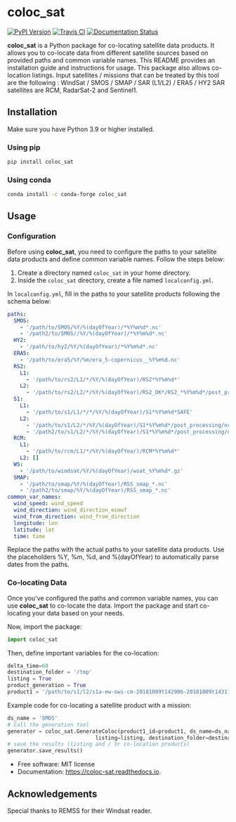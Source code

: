 
# coloc_sat



[![PyPI Version](https://img.shields.io/pypi/v/sar_coloc.svg)](https://pypi.python.org/pypi/coloc_sat)
[![Travis CI](https://img.shields.io/travis/umr-lops/coloc_sat.svg)](https://travis-ci.com/umr-lops/coloc_sat)
[![Documentation Status](https://readthedocs.org/projects/coloc-sat/badge/?version=latest)](https://coloc-sat.readthedocs.io/en/latest/?version=latest)




**coloc_sat** is a Python package for co-locating satellite data products. It allows you to co-locate data from different satellite sources based on provided paths and common variable names. This README provides an installation guide and instructions for usage.
This package also allows co-location listings.
Input satellites / missions that can be treated by this tool are the following : WindSat / SMOS / SMAP / SAR (L1/L2) / ERA5 / HY2
SAR satellites are RCM, RadarSat-2 and Sentinel1.

## Installation

Make sure you have Python 3.9 or higher installed.

### Using pip

```bash
pip install coloc_sat
```

### Using conda

```bash
conda install -c conda-forge coloc_sat
```

## Usage

### Configuration

Before using **coloc_sat**, you need to configure the paths to your satellite data products and define common variable names. Follow the steps below:

1. Create a directory named `coloc_sat` in your home directory.
2. Inside the `coloc_sat` directory, create a file named `localconfig.yml`.

In `localconfig.yml`, fill in the paths to your satellite products following the schema below:

```yaml
paths:
  SMOS:
    - '/path/to/SMOS/%Y/%(dayOfYear)/*%Y%m%d*.nc'
    - '/path2/to/SMOS//%Y/%(dayOfYear)/*%Y%m%d*.nc'
  HY2:
    - '/path/to/hy2/%Y/%(dayOfYear)/*%Y%m%d*.nc'
  ERA5:
    - '/path/to/era5/%Y/%m/era_5-copernicus__%Y%m%d.nc'
  RS2:
    L1:
      - '/path/to/rs2/L1/*/%Y/%(dayOfYear)/RS2*%Y%m%d*'
    L2:
      - '/path/to/rs2/L2/*/%Y/%(dayOfYear)/RS2_OK*/RS2_*%Y%m%d*/post_processing/nclight_L2M/rs2*owi*%Y%m%d*0003*_ll_gd.nc'
  S1:
    L1:
      - '/path/to/s1/L1/*/*/%Y/%(dayOfYear)/S1*%Y%m%d*SAFE'
    L2:
      - '/path/to/s1/L2/*/%Y/%(dayOfYear)/S1*%Y%m%d*/post_processing/nclight_L2M/s1*owi*%Y%m%d*000003*_ll_gd.nc'
      - '/path2/to/s1/L2/*/%Y/%(dayOfYear)/S1*%Y%m%d*/post_processing/nclight_L2M/s1*owi*%Y%m%d*0003*_ll_gd.nc'
  RCM:
    L1:
      - '/path/to/rcm/L1/*/%Y/%(dayOfYear)/RCM*%Y%m%d*'
    L2: []
  WS:
    - '/path/to/windsat/%Y/%(dayOfYear)/wsat_%Y%m%d*.gz'
  SMAP:
    - '/path/to/smap/%Y/%(dayOfYear)/RSS_smap_*.nc'
    - '/path2/to/smap/%Y/%(dayOfYear)/RSS_smap_*.nc'
common_var_names:
  wind_speed: wind_speed
  wind_direction: wind_direction_ecmwf
  wind_from_direction: wind_from_direction
  longitude: lon
  latitude: lat
  time: time
```

Replace the paths with the actual paths to your satellite data products. Use the placeholders %Y, %m, %d, and %(dayOfYear) to automatically parse dates from the paths.

### Co-locating Data

Once you've configured the paths and common variable names, you can use **coloc_sat** to co-locate the data. Import the package and start co-locating your data based on your needs.

Now, import the package:

```python
import coloc_sat
```
       
Then, define important variables for the co-location:

```python
delta_time=60
destination_folder = '/tmp'
listing = True
product_generation = True
product1 = '/path/to/s1/l2/s1a-ew-owi-cm-20181009t142906-20181009t143110-000003-02A122_ll_gd.nc'
```

Example code for co-locating a satellite product with a mission:
        
```python
ds_name = 'SMOS'
# Call the generation tool
generator = coloc_sat.GenerateColoc(product1_id=product1, ds_name=ds_namedelta_time=delta_time, product_generation=product_generation, 
                            listing=listing, destination_folder=destination_folder)
# save the results (listing and / or co-location products)
generator.save_results()
```
        

* Free software: MIT license
* Documentation: https://coloc-sat.readthedocs.io.


## Acknowledgements
Special thanks to REMSS for their Windsat reader.



